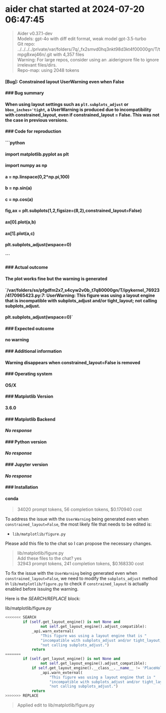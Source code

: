 
# aider chat started at 2024-07-20 06:47:45

> Aider v0.37.1-dev  
> Models: gpt-4o with diff edit format, weak model gpt-3.5-turbo  
> Git repo: ../../../../private/var/folders/7q/_fx2smvd0hq3nkt98d3kt4f00000gn/T/tmpg8xwj46n/.git with 4,357 files  
> Warning: For large repos, consider using an .aiderignore file to ignore irrelevant files/dirs.  
> Repo-map: using 2048 tokens  

#### [Bug]: Constrained layout UserWarning even when False  
#### ### Bug summary  
####   
#### When using layout settings such as `plt.subplots_adjust` or `bbox_inches='tight`, a UserWarning is produced due to incompatibility with constrained_layout, even if constrained_layout = False. This was not the case in previous versions.  
####   
#### ### Code for reproduction  
####   
#### ```python  
#### import matplotlib.pyplot as plt  
#### import numpy as np  
#### a = np.linspace(0,2*np.pi,100)  
#### b = np.sin(a)  
#### c = np.cos(a)  
#### fig,ax = plt.subplots(1,2,figsize=(8,2),constrained_layout=False)  
#### ax[0].plot(a,b)  
#### ax[1].plot(a,c)  
#### plt.subplots_adjust(wspace=0)  
#### ```  
####   
####   
#### ### Actual outcome  
####   
#### The plot works fine but the warning is generated  
####   
#### `/var/folders/ss/pfgdfm2x7_s4cyw2v0b_t7q80000gn/T/ipykernel_76923/4170965423.py:7: UserWarning: This figure was using a layout engine that is incompatible with subplots_adjust and/or tight_layout; not calling subplots_adjust.  
####   plt.subplots_adjust(wspace=0)`  
####   
#### ### Expected outcome  
####   
#### no warning  
####   
#### ### Additional information  
####   
#### Warning disappears when constrained_layout=False is removed  
####   
#### ### Operating system  
####   
#### OS/X  
####   
#### ### Matplotlib Version  
####   
#### 3.6.0  
####   
#### ### Matplotlib Backend  
####   
#### _No response_  
####   
#### ### Python version  
####   
#### _No response_  
####   
#### ### Jupyter version  
####   
#### _No response_  
####   
#### ### Installation  
####   
#### conda  
> 34020 prompt tokens, 56 completion tokens, $0.170940 cost  

To address the issue with the `UserWarning` being generated even when `constrained_layout=False`, the most likely file that needs to be edited is:

- `lib/matplotlib/figure.py`

Please add this file to the chat so I can propose the necessary changes.

> lib/matplotlib/figure.py  
> Add these files to the chat? yes  
> 32943 prompt tokens, 241 completion tokens, $0.168330 cost  

To fix the issue with the `UserWarning` being generated even when `constrained_layout=False`, we need to modify the `subplots_adjust` method in `lib/matplotlib/figure.py` to check if `constrained_layout` is actually enabled before issuing the warning.

Here is the *SEARCH/REPLACE* block:

lib/matplotlib/figure.py
```python
<<<<<<< SEARCH
        if (self.get_layout_engine() is not None and
                not self.get_layout_engine().adjust_compatible):
            _api.warn_external(
                "This figure was using a layout engine that is "
                "incompatible with subplots_adjust and/or tight_layout; "
                "not calling subplots_adjust.")
            return
=======
        if (self.get_layout_engine() is not None and
                not self.get_layout_engine().adjust_compatible):
            if self.get_layout_engine().__class__.__name__ != 'PlaceHolderLayoutEngine':
                _api.warn_external(
                    "This figure was using a layout engine that is "
                    "incompatible with subplots_adjust and/or tight_layout; "
                    "not calling subplots_adjust.")
            return
>>>>>>> REPLACE
```

> Applied edit to lib/matplotlib/figure.py  
